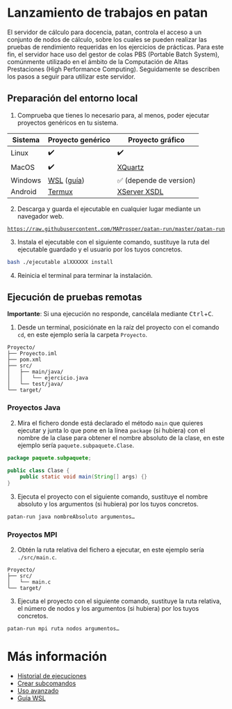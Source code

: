 # Lanzamiento de trabajos en patan
El servidor de cálculo para docencia, patan, controla el acceso a un conjunto de nodos de cálculo, sobre los cuales se pueden realizar las pruebas de rendimiento requeridas en los ejercicios de prácticas. Para este fin, el servidor hace uso del gestor de colas PBS (Portable Batch System), comúnmente utilizado en el ámbito de la Computación de Altas Prestaciones (High Performance Computing). Seguidamente se describen los pasos a seguir para utilizar este servidor.

## Preparación del entorno local
1. Comprueba que tienes lo necesario para, al menos, poder ejecutar proyectos genéricos en tu sistema.

| Sistema | Proyecto genérico  | Proyecto gráfico                    |
| ------- | ------------------ | ----------------------------------- |
| Linux   | :heavy_check_mark: | :heavy_check_mark:                  |
| MacOS   | :heavy_check_mark: | [XQuartz](https://www.xquartz.org/) |
| Windows | [WSL](https://docs.microsoft.com/es-es/windows/wsl) ([guía](docs/wsl.md)) | :white_check_mark: (depende de version)                             |
| Android | [Termux](https://play.google.com/store/apps/details?id=com.termux) | [XServer XSDL](https://play.google.com/store/apps/details?id=x.org.server) |

2. Descarga y guarda el ejecutable en cualquier lugar mediante un navegador web.
<pre><code><a href="https://raw.githubusercontent.com/MAProsper/patan-run/master/patan-run">https://raw.githubusercontent.com/MAProsper/patan-run/master/patan-run</a></code></pre>

3. Instala el ejecutable con el siguiente comando, sustituye la ruta del ejecutable guardado y el usuario por los tuyos concretos.
```bash
bash ./ejecutable alXXXXXX install
```

4. Reinicia el terminal para terminar la instalación.

## Ejecución de pruebas remotas
**Importante**: Si una ejecución no responde, cancélala mediante <kbd>Ctrl</kbd>+<kbd>C</kbd>.

1. Desde un terminal, posiciónate en la raíz del proyecto con el comando `cd`, en este ejemplo sería la carpeta `Proyecto`.
```
Proyecto/
├── Proyecto.iml
├── pom.xml
├── src/
│   ├── main/java/
│   │   └── ejercicio.java
│   └── test/java/
└── target/
```

### Proyectos Java
2. Mira el fichero donde está declarado el método `main` que quieres ejecutar y junta lo que pone en la línea `package` (si hubiera) con el nombre de la clase para obtener el nombre absoluto de la clase, en este ejemplo sería `paquete.subpaquete.Clase`.
```java
package paquete.subpaquete;

public class Clase {
	public static void main(String[] args) {}
}
```

3. Ejecuta el proyecto con el siguiente comando, sustituye el nombre absoluto y los argumentos (si hubiera) por los tuyos concretos.
```bash
patan-run java nombreAbsoluto argumentos…
```

### Proyectos MPI
2. Obtén la ruta relativa del fichero a ejecutar, en este ejemplo sería `./src/main.c`.
```
Proyecto/
├── src/
│   └── main.c
└── target/
```

3. Ejecuta el proyecto con el siguiente comando, sustituye la ruta relativa, el número de nodos y los argumentos (si hubiera) por los tuyos concretos.
```bash
patan-run mpi ruta nodos argumentos…
```

# Más información
- [Historial de ejecuciones](docs/history.md)
- [Crear subcomandos](docs/subcommand.md)
- [Uso avanzado](docs/advanced.md)
- [Guía WSL](docs/wsl.md)
